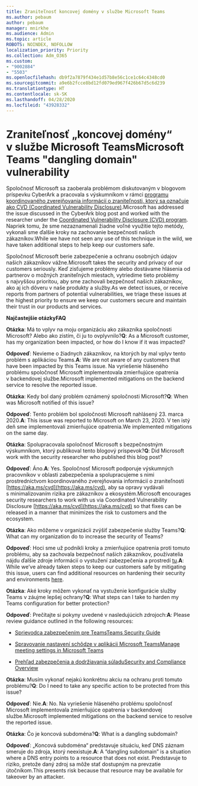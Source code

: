 ```yaml
---
title: Zraniteľnosť koncovej domény v službe Microsoft Teams
ms.author: pebaum
author: pebaum
manager: mnirkhe
ms.audience: Admin
ms.topic: article
ROBOTS: NOINDEX, NOFOLLOW
localization_priority: Priority
ms.collection: Adm_O365
ms.custom:
- "9002884"
- "5503"
ms.openlocfilehash: db9f2a7879f434e1d57b8e56c1ce1c64c4348cd0
ms.sourcegitcommit: a9e6b2fcce8bd12fd079ed967f426b67d5c6d239
ms.translationtype: HT
ms.contentlocale: sk-SK
ms.lasthandoff: 04/28/2020
ms.locfileid: "43928332"
---
```

# <a name="microsoft-teams-dangling-domain-vulnerability"></a><span data-ttu-id="dde93-102">Zraniteľnosť „koncovej domény“ v službe Microsoft Teams</span><span class="sxs-lookup"><span data-stu-id="dde93-102">Microsoft Teams "dangling domain" vulnerability</span></span>

<span data-ttu-id="dde93-103">Spoločnosť Microsoft sa zaoberala problémom diskutovaným v blogovom príspevku CyberArk a pracovala s výskumníkom v rámci [programu koordinovaného zverejňovania informácií o zraniteľnosti, ktorý sa označuje ako CVD (Coordinated Vulnerability Disclosure)](https://aka.ms/cvd).</span><span class="sxs-lookup"><span data-stu-id="dde93-103">Microsoft has addressed the issue discussed in the CyberArk blog post and worked with the researcher under the [Coordinated Vulnerability Disclosure (CVD) program](https://aka.ms/cvd).</span></span> <span data-ttu-id="dde93-104">Napriek tomu, že sme nezaznamenali žiadne voľné využitie tejto metódy, vykonali sme ďalšie kroky na zachovanie bezpečnosti našich zákazníkov.</span><span class="sxs-lookup"><span data-stu-id="dde93-104">While we have not seen any use of this technique in the wild, we have taken additional steps to help keep our customers safe.</span></span>

<span data-ttu-id="dde93-105">Spoločnosť Microsoft berie zabezpečenie a ochranu osobných údajov našich zákazníkov vážne.</span><span class="sxs-lookup"><span data-stu-id="dde93-105">Microsoft takes the security and privacy of our customers seriously.</span></span> <span data-ttu-id="dde93-106">Keď zisťujeme problémy alebo dostávame hlásenia od partnerov o možných zraniteľných miestach, vytriedime tieto problémy s najvyššou prioritou, aby sme zachovali bezpečnosť našich zákazníkov, ako aj ich dôveru v naše produkty a služby.</span><span class="sxs-lookup"><span data-stu-id="dde93-106">As we detect issues, or receive reports from partners of potential vulnerabilities, we triage these issues at the highest priority to ensure we keep our customers secure and maintain their trust in our products and services.</span></span>

<span data-ttu-id="dde93-107">**Najčastejšie otázky**</span><span class="sxs-lookup"><span data-stu-id="dde93-107">**FAQ**</span></span>

<span data-ttu-id="dde93-108">**Otázka**: Má to vplyv na moju organizáciu ako zákazníka spoločnosti Microsoft? Alebo ako zistím, či ju to ovplyvnilo?</span><span class="sxs-lookup"><span data-stu-id="dde93-108">**Q**: As a Microsoft customer, has my organization been impacted, or how do I know if it was impacted?</span></span>

<span data-ttu-id="dde93-109">**Odpoveď**: Nevieme o žiadnych zákazníkov, na ktorých by mal vplyv tento problém s aplikáciou Teams.</span><span class="sxs-lookup"><span data-stu-id="dde93-109">**A**: We are not aware of any customers that have been impacted by this Teams issue.</span></span> <span data-ttu-id="dde93-110">Na vyriešenie hláseného problému spoločnosť Microsoft implementovala zmierňujúce opatrenia v backendovej službe.</span><span class="sxs-lookup"><span data-stu-id="dde93-110">Microsoft implemented mitigations on the backend service to resolve the reported issue.</span></span>

<span data-ttu-id="dde93-111">**Otázka**: Kedy bol daný problém oznámený spoločnosti Microsoft?</span><span class="sxs-lookup"><span data-stu-id="dde93-111">**Q**: When was Microsoft notified of this issue?</span></span>

<span data-ttu-id="dde93-112">**Odpoveď**: Tento problém bol spoločnosti Microsoft nahlásený 23. marca 2020.</span><span class="sxs-lookup"><span data-stu-id="dde93-112">**A**: This issue was reported to Microsoft on March 23, 2020.</span></span> <span data-ttu-id="dde93-113">V ten istý deň sme implementovali zmierňujúce opatrenia.</span><span class="sxs-lookup"><span data-stu-id="dde93-113">We implemented mitigations on the same day.</span></span>

<span data-ttu-id="dde93-114">**Otázka**: Spolupracovala spoločnosť Microsoft s bezpečnostným výskumníkom, ktorý publikoval tento blogový príspevok?</span><span class="sxs-lookup"><span data-stu-id="dde93-114">**Q**: Did Microsoft work with the security researcher who published this blog post?</span></span>

<span data-ttu-id="dde93-115">**Odpoveď**: Áno.</span><span class="sxs-lookup"><span data-stu-id="dde93-115">**A**: Yes.</span></span> <span data-ttu-id="dde93-116">Spoločnosť Microsoft podporuje výskumných pracovníkov v oblasti zabezpečenia a spolupracujeme s nimi prostredníctvom koordinovaného zverejňovania informácií o zraniteľnosti [https://aka.ms/cvd](https://aka.ms/cvd), aby sa opravy vydávali s minimalizovaním rizika pre zákazníkov a ekosystém.</span><span class="sxs-lookup"><span data-stu-id="dde93-116">Microsoft encourages security researchers to work with us via Coordinated Vulnerability Disclosure [https://aka.ms/cvd](https://aka.ms/cvd) so that fixes can be released in a manner that minimizes the risk to customers and the ecosystem.</span></span>  

<span data-ttu-id="dde93-117">**Otázka**: Ako môžeme v organizácii zvýšiť zabezpečenie služby Teams?</span><span class="sxs-lookup"><span data-stu-id="dde93-117">**Q**: What can my organization do to increase the security of Teams?</span></span>  

<span data-ttu-id="dde93-118">**Odpoveď**: Hoci sme už podnikli kroky a zmierňujúce opatrenia proti tomuto problému, aby sa zachovala bezpečnosť našich zákazníkov, používatelia nájdu ďalšie zdroje informácií o vystužení zabezpečenia a prostredí [tu](https://www.microsoft.com/microsoft-365/blog/2020/04/06/it-professionals-privacy-security-microsoft-teams/).</span><span class="sxs-lookup"><span data-stu-id="dde93-118">**A**: While we’ve already taken steps to keep our customers safe by mitigating this issue, users can find additional resources on hardening their security and environments [here](https://www.microsoft.com/microsoft-365/blog/2020/04/06/it-professionals-privacy-security-microsoft-teams/).</span></span>  

<span data-ttu-id="dde93-119">**Otázka**: Aké kroky môžem vykonať na vystuženie konfigurácie služby Teams v záujme lepšej ochrany?</span><span class="sxs-lookup"><span data-stu-id="dde93-119">**Q**: What steps can I take to harden my Teams configuration for better protection?</span></span>

<span data-ttu-id="dde93-120">**Odpoveď**: Prečítajte si pokyny uvedené v nasledujúcich zdrojoch:</span><span class="sxs-lookup"><span data-stu-id="dde93-120">**A**: Please review guidance outlined in the following resources:</span></span> 

- [<span data-ttu-id="dde93-121">Sprievodca zabezpečením pre Teams</span><span class="sxs-lookup"><span data-stu-id="dde93-121">Teams Security Guide</span></span>](https://docs.microsoft.com/microsoftteams/teams-security-guide)

- [<span data-ttu-id="dde93-122">Spravovanie nastavení schôdze v aplikácii Microsoft Teams</span><span class="sxs-lookup"><span data-stu-id="dde93-122">Manage meeting settings in Microsoft Teams</span></span>](https://docs.microsoft.com/microsoftteams/meeting-settings-in-teams)

- [<span data-ttu-id="dde93-123">Prehľad zabezpečenia a dodržiavania súladu</span><span class="sxs-lookup"><span data-stu-id="dde93-123">Security and Compliance Overview</span></span>](https://docs.microsoft.com/microsoftteams/security-compliance-overview)

<span data-ttu-id="dde93-124">**Otázka**: Musím vykonať nejakú konkrétnu akciu na ochranu proti tomuto problému?</span><span class="sxs-lookup"><span data-stu-id="dde93-124">**Q**: Do I need to take any specific action to be protected from this issue?</span></span>

<span data-ttu-id="dde93-125">**Odpoveď**: Nie.</span><span class="sxs-lookup"><span data-stu-id="dde93-125">**A**: No.</span></span> <span data-ttu-id="dde93-126">Na vyriešenie hláseného problému spoločnosť Microsoft implementovala zmierňujúce opatrenia v backendovej službe.</span><span class="sxs-lookup"><span data-stu-id="dde93-126">Microsoft implemented mitigations on the backend service to resolve the reported issue.</span></span>

<span data-ttu-id="dde93-127">**Otázka**: Čo je koncová subdoména?</span><span class="sxs-lookup"><span data-stu-id="dde93-127">**Q**: What is a dangling subdomain?</span></span>

<span data-ttu-id="dde93-128">**Odpoveď**: „Koncová subdoména“ predstavuje situáciu, keď DNS záznam smeruje do zdroja, ktorý neexistuje.</span><span class="sxs-lookup"><span data-stu-id="dde93-128">**A**:  A “dangling subdomain” is a situation where a DNS entry points to a resource that does not exist.</span></span>  <span data-ttu-id="dde93-129">Predstavuje to riziko, pretože daný zdroj sa môže stať dostupným na prevzatie útočníkom.</span><span class="sxs-lookup"><span data-stu-id="dde93-129">This presents risk because that resource may be available for takeover by an attacker.</span></span>
